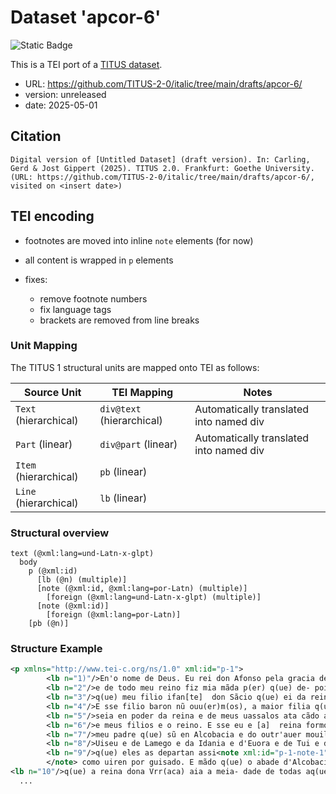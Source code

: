 # Dataset 'apcor-6'

![Static Badge](https://img.shields.io/badge/TEI_validation-passing-green)

This is a TEI port of a [TITUS dataset](http://titus.uni-frankfurt.de/texte/etcs/ital/aport/apcorp/apcor.htm?apcor006.htmapcor.htm).

* URL: https://github.com/TITUS-2-0/italic/tree/main/drafts/apcor-6/
* version: unreleased
* date: 2025-05-01

## Citation
```text
Digital version of [Untitled Dataset] (draft version). In: Carling, Gerd & Jost Gippert (2025). TITUS 2.0. Frankfurt: Goethe University. (URL: https://github.com/TITUS-2-0/italic/tree/main/drafts/apcor-6/, visited on <insert date>)
```

## TEI encoding
* footnotes are moved into inline `note` elements (for now)
* all content is wrapped in `p` elements
* fixes:

    * remove footnote numbers
    * fix language tags
    * brackets are removed from line breaks

### Unit Mapping
The TITUS 1 structural units are mapped onto TEI as follows:

| Source Unit | TEI Mapping | Notes |
|-------------|-------------|-------|
| `Text` (hierarchical) | `div@text` (hierarchical) | Automatically translated into named div |
| `Part` (linear) | `div@part` (linear) | Automatically translated into named div |
| `Item` (hierarchical) | `pb` (linear) |  |
| `Line` (hierarchical) | `lb` (linear) |  |

### Structural overview
```text
text (@xml:lang=und-Latn-x-glpt)
  body
    p (@xml:id)
      [lb (@n) (multiple)]
      [note (@xml:id, @xml:lang=por-Latn) (multiple)]
        [foreign (@xml:lang=und-Latn-x-glpt) (multiple)]
      [note (@xml:id)]
        [foreign (@xml:lang=por-Latn)]
    [pb (@n)]
```

### Structure Example

```xml
<p xmlns="http://www.tei-c.org/ns/1.0" xml:id="p-1">
        <lb n="1)"/>En'o nome de Deus. Eu rei don Afonso pela gracia de Deus rei de Portugal, seendo sano e saluo, tem(en)te o dia de mia morte a saude de mia alma e a proe de mia molier reina dona Vrr(aca) e de meus filios e de meus uassalos
        <lb n="2"/>e de todo meu reino fiz mia mãda p(er) q(ue) de- pois mia morte mia molier e meus filios e meus uassalos e meu reino e todas aq(ue)las cousas q(ue) Deus mi deu en poder sten en paz e en folgãcia. P(ri)meiram(en)te mã\do
        <lb n="3"/>q(ue) meu filio ifan[te]  don Sãcio q(ue) ei da reina dona Vrr(aca) aia meu reino enteiram(en)te e en paz. E sse este for morto sen semel, o maior filio q(ue) ouuer da reina dona Vrr(aca) aia o reino enteg(ra)mëte e en paz.
        <lb n="4"/>E sse filio baron nũ ouu(er)m(os), a maior filia q(ue) ouu(er)m(os) aia'o. E sse no tëpo d(e) mia morte meu filio ou mia filia q(ue) deuier a reinar nũ ouuer reuora, seia en poder da reina sua madre e meu reino
        <lb n="5"/>seia en poder da reina e de meus uassalos ata cãdo aia reuora. E sse eu for morto, rogo o ap(osto)ligo como padre e senior e beio a t(er)ra an(te) seus pees q(ue) el receba en sa com(en)da e so seu defendim(en)to a reina
        <lb n="6"/>e meus filios e o reino. E sse eu e [a]  reina formos mortos, rogoli e p(re)goli q(ue) os meus filios e o reino seiam en sa com(en)da. E mãdo da dezima dos morauidiis e dos dineiros q(ue) mi remas(er)um da parte de
        <lb n="7"/>meu padre q(ue) sũ en Alcobacia e do outr'auer mouil q(ue) i pos(er)m(os) pora esta d(e)zima q(ue) seia partido pelas manos do arcebispo d(e) Bragaa e do de Santiago e do bispo do Porto e de Lisbona e de Coinbra e de
        <lb n="8"/>Uiseu e de Lamego e da Idania e d'Euora e de Tui e do tesoureiro de Bragaa. Out(ri)ssi mando das d(e)zimas das luitosas e das armas e doutras dezimas q(ue) eu tenio apartadas en te- souros per meu rei\no
        <lb n="9"/>q(ue) eles as departan assi<note xml:id="p-1-note-1" xml:lang="por-Latn">Parece mais <foreign xml:lang="und-Latn-x-glpt">al si</foreign> do que <foreign xml:lang="und-Latn-x-glpt">assi.</foreign>
        </note> como uiren por guisado. E mãdo q(ue) o abade d'Alcobacia lis de aq(ue)sta d(e)zima q(ue) el ten ou teiu(er) e eles as departan segũdo Deus como uiren por dereito. E mãdo
<lb n="10"/>q(ue) a reina dona Vrr(aca) aia a meia- dade de todas aq(ue)las cousas mouils q(ue) eu ouu(er) a mia morte, exetes estas d(e)zimas q(ue) mãdo dar por mia alma e as outras q(ue) tenio en uoontade por dar por mia alma
  ...
```
